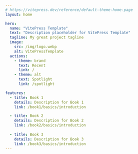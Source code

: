 ```yaml
---
# https://vitepress.dev/reference/default-theme-home-page
layout: home

hero:
  name: "VitePress Template"
  text: "Description placeholder for VitePress Template"
  tagline: My great project tagline
  image:
    src: /img/logo.webp
    alt: VitePressTemplate
  actions:
    - theme: brand
      text: Recent
      link: /
    - theme: alt
      text: Spotlight
      link: /spotlight

features:
  - title: Book 1
    details: Description for Book 1
    link: /book1/basics/introduction

  - title: Book 2
    details: Description for Book 2
    link: /book2/basics/introduction
  
  - title: Book 3
    details: Description for Book 3
    link: /book3/basics/introduction
---
```


